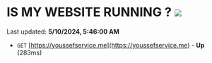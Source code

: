 # IS MY WEBSITE RUNNING ? [![](https://img.shields.io/static/v1?label=Sponsor&message=%E2%9D%A4&logo=GitHub&color=%23fe8e86)](https://github.com/sponsors/<username>)

Last updated: **5/10/2024, 5:46:00 AM**

- `GET` [https://youssefservice.me](https://youssefservice.me) - **Up** (283ms)
